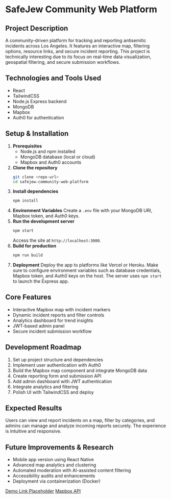 # SafeJew Community Web Platform

## Project Description
A community-driven platform for tracking and reporting antisemitic incidents across Los Angeles. It features an interactive map, filtering options, resource links, and secure incident reporting. This project is technically interesting due to its focus on real-time data visualization, geospatial filtering, and secure submission workflows.

## Technologies and Tools Used
- React
- TailwindCSS
- Node.js Express backend
- MongoDB
- Mapbox
- Auth0 for authentication

## Setup & Installation
1. **Prerequisites**
   - Node.js and npm installed
   - MongoDB database (local or cloud)
   - Mapbox and Auth0 accounts
2. **Clone the repository**
   ```bash
   git clone <repo-url>
   cd safejew-community-web-platform
   ```
3. **Install dependencies**
   ```bash
   npm install
   ```
4. **Environment Variables**
   Create a `.env` file with your MongoDB URI, Mapbox token, and Auth0 keys.
5. **Run the development server**
   ```bash
   npm start
   ```
   Access the site at `http://localhost:3000`.
6. **Build for production**
   ```bash
   npm run build
   ```
7. **Deployment**
   Deploy the app to platforms like Vercel or Heroku. Make sure to configure environment variables such as database credentials, Mapbox token, and Auth0 keys on the host. The server uses `npm start` to launch the Express app.

## Core Features
- Interactive Mapbox map with incident markers
- Dynamic incident reports and filter controls
- Analytics dashboard for trend insights
- JWT-based admin panel
- Secure incident submission workflow

## Development Roadmap
1. Set up project structure and dependencies
2. Implement user authentication with Auth0
3. Build the Mapbox map component and integrate MongoDB data
4. Create reporting form and submission API
5. Add admin dashboard with JWT authentication
6. Integrate analytics and filtering
7. Polish UI with TailwindCSS and deploy

## Expected Results
Users can view and report incidents on a map, filter by categories, and admins can manage and analyze incoming reports securely. The experience is intuitive and responsive.

## Future Improvements & Research
- Mobile app version using React Native
- Advanced map analytics and clustering
- Automated moderation with AI-assisted content filtering
- Accessibility audits and enhancements
- Deployment via containerization (Docker)

[Demo Link Placeholder](https://example.com)
[Mapbox API](https://docs.mapbox.com/)
